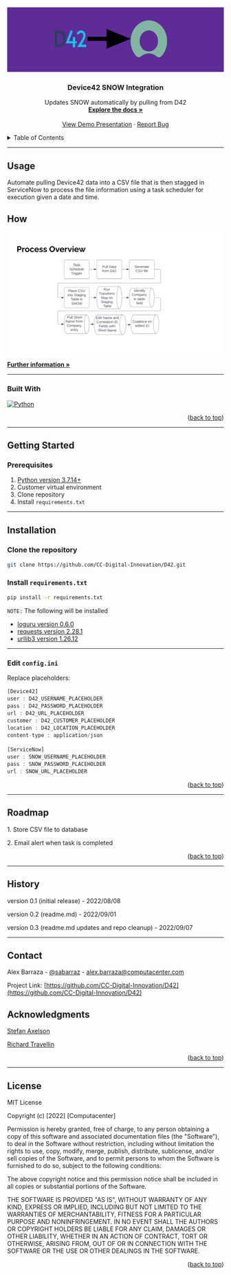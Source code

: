 <!-- Improved compatibility of back to top link: See: https://github.com/othneildrew/Best-README-Template/pull/73 -->
<a name="readme-top"></a>
<!--
*** Thanks for checking out the Best-README-Template. If you have a suggestion
*** that would make this better, please fork the repo and create a pull request
*** or simply open an issue with the tag "enhancement".
*** Don't forget to give the project a star!
*** Thanks again! Now go create something AMAZING! :D
-->



<!-- PROJECT SHIELDS -->
<!--
*** I'm using markdown "reference style" links for readability.
*** Reference links are enclosed in brackets [ ] instead of parentheses ( ).
*** See the bottom of this document for the declaration of the reference variables
*** for contributors-url, forks-url, etc. This is an optional, concise syntax you may use.
*** https://www.markdownguide.org/basic-syntax/#reference-style-links
-->
<!-- Unsure how to link
[![Contributors][contributors-shield]][contributors-url]
[![Forks][forks-shield]][forks-url]
[![Stargazers][stars-shield]][stars-url]
[![Issues][issues-shield]][issues-url]
[![MIT License][license-shield]][license-url]
[![LinkedIn][linkedin-shield]][linkedin-url]


<!-- PROJECT LOGO -->
<br />
<div align="center">
  <a href="https://github.com/CC-Digital-Innovation/D42">
    <img src="images/logo.PNG" alt="Logo" width="800" height="150">
  </a>

<h3 align="center">Device42 SNOW Integration</h3>

  <p align="center">
    Updates SNOW automatically by pulling from D42
    <br />
    <a href="https://github.com/CC-Digital-Innovation/D42"><strong>Explore the docs »</strong></a>
    <br />
    <br />
    <a href="https://github.com/CC-Digital-Innovation/D42/blob/main/Demo%20Presentation.md">View Demo Presentation</a>
    ·
    <a href="https://github.com/CC-Digital-Innovation/D42/issues">Report Bug</a>
  </p>
</div>



<!-- TABLE OF CONTENTS -->
<details>
  <summary>Table of Contents</summary>
  <ol>
    <li>
      <a href="#usage">Usage</a>
      <ul>
        <li><a href="#how">How</a></li>
      </ul>
      <ul>
        <li><a href="#built-with">Built With</a></li>
      </ul>
    </li>
    <li>
      <a href="#getting-started">Getting Started</a>
      <ul>
        <li><a href="#prerequisites">Prerequisites</a></li>
        <li><a href="#installation">Installation</a></li>
      </ul>
    </li>
    <li><a href="#roadmap">Roadmap</a></li>
    <li><a href="#history">History</a></li>
    <li><a href="#contact">Contact</a></li>
    <li><a href="#acknowledgments">Acknowledgments</a>
    <li><a href="#license">License</a></li>
    </li>
  </ol>
</details>

---

<!-- ABOUT THE PROJECT -->
## Usage
Automate pulling Device42 data into a CSV file that is then stagged in ServiceNow to process the file information using a task scheduler for execution given a date and time.

## How
![process-overview](images/ProcessOverview.png)

<a href="https://github.com/CC-Digital-Innovation/D42/blob/main/Demo%20Presentation.md"><strong>Further information »</strong></a>

---

### Built With

[![Python][Python]][Python-url]

<p align="right">(<a href="#readme-top">back to top</a>)</p>


---
<!-- GETTING STARTED -->
## Getting Started

### Prerequisites
1. [Python version 3.7.14+](https://www.python.org/downloads/)
3. Customer virtual environment
3. Clone repository
4. Install `requirements.txt`


---

## Installation
### Clone the repository
   ```sh
   git clone https://github.com/CC-Digital-Innovation/D42.git
  ```

### Install `requirements.txt`
```sh
pip install -r requirements.txt
```
`NOTE:` The following will be installed
* [loguru version 0.6.0](https://pypi.org/project/loguru/)
* [requests version 2.28.1](https://pypi.org/project/requests/2.8.1/)
* [urllib3 version 1.26.12](https://urllib3.readthedocs.io/en/stable/)

---

### Edit `config.ini`
Replace placeholders:
```js
[Device42]
user : D42_USERNAME_PLACEHOLDER
pass : D42_PASSWORD_PLACEHOLDER
url : D42_URL_PLACEHOLDER
customer : D42_CUSTOMER_PLACEHOLDER
location : D42_LOCATION_PLACEHOLDER
content-type : application/json

[ServiceNow]
user : SNOW_USERNAME_PLACEHOLDER
pass : SNOW_PASSWORD_PLACEHOLDER
url : SNOW_URL_PLACEHOLDER
```

<p align="right">(<a href="#readme-top">back to top</a>)</p>

---

<!-- ROADMAP -->
## Roadmap
<p> 1. Store CSV file to database
</p>
<p>
2. Email alert when task is completed
</p>

<p align="right">(<a href="#readme-top">back to top</a>)</p>

---
<!-- HISTORY -->
## History
<p>version 0.1 (initial release) - 2022/08/08</p>
<p>version 0.2 (readme.md) - 2022/09/01</p>
<p>version 0.3 (readme.md updates and repo cleanup) - 2022/09/07</p>

---
<!-- CONTACT -->
## Contact

Alex Barraza - [@sabarraz](https://github.com/sabarraz) - alex.barraza@computacenter.com

Project Link: [https://github.com/CC-Digital-Innovation/D42](https://github.com/CC-Digital-Innovation/D42)


<!-- ACKNOWLEDGMENTS -->
## Acknowledgments
[Stefan Axelson](stefan.axelson@computacenter.com)

[Richard Travellin](richard.travellin@computacenter.com)

<p align="right">(<a href="#readme-top">back to top</a>)</p>

---
<!-- LICENSE -->
## License

MIT License

Copyright (c) [2022] [Computacenter]

Permission is hereby granted, free of charge, to any person obtaining a copy of this software and associated documentation files (the "Software"), to deal in the Software without restriction, including without limitation the rights to use, copy, modify, merge, publish, distribute, sublicense, and/or sell copies of the Software, and to permit persons to whom the Software is furnished to do so, subject to the following conditions:

The above copyright notice and this permission notice shall be included in all copies or substantial portions of the Software.

THE SOFTWARE IS PROVIDED "AS IS", WITHOUT WARRANTY OF ANY KIND, EXPRESS OR IMPLIED, INCLUDING BUT NOT LIMITED TO THE WARRANTIES OF MERCHANTABILITY, FITNESS FOR A PARTICULAR PURPOSE AND NONINFRINGEMENT. IN NO EVENT SHALL THE AUTHORS OR COPYRIGHT HOLDERS BE LIABLE FOR ANY CLAIM, DAMAGES OR OTHER LIABILITY, WHETHER IN AN ACTION OF CONTRACT, TORT OR OTHERWISE, ARISING FROM, OUT OF OR IN CONNECTION WITH THE SOFTWARE OR THE USE OR OTHER DEALINGS IN THE SOFTWARE.

<p align="right">(<a href="#readme-top">back to top</a>)</p>


<!-- MARKDOWN LINKS & IMAGES -->
<!-- https://www.markdownguide.org/basic-syntax/#reference-style-links -->
[contributors-shield]: https://img.shields.io/github/contributors/CC-Digital-Innovation/D42.svg?style=for-the-badge
[contributors-url]: https://github.com/CC-Digital-Innovation/D42/graphs/contributors
[forks-shield]: https://img.shields.io/github/forks/CC-Digital-Innovation/D42.svg?style=for-the-badge
[forks-url]: https://github.com/CC-Digital-Innovation/D42/network/members
[stars-shield]: https://img.shields.io/github/stars/CC-Digital-Innovation/D42.svg?style=for-the-badge
[stars-url]: https://github.com/CC-Digital-Innovation/D42/stargazers
[issues-shield]: https://img.shields.io/github/issues/CC-Digital-Innovation/D42.svg?style=for-the-badge
[issues-url]: https://github.com/CC-Digital-Innovation/D42/issues
[license-shield]: https://img.shields.io/github/license/CC-Digital-Innovation/D42.svg?style=for-the-badge
[license-url]: https://github.com/CC-Digital-Innovation/D42/blob/master/LICENSE.txt
[linkedin-shield]: https://img.shields.io/badge/-LinkedIn-black.svg?style=for-the-badge&logo=linkedin&colorB=555
[linkedin-url]: https://www.linkedin.com/in/alex-barraza-474289192
[product-screenshot]: images/screenshot.png
[Python]: https://img.shields.io/badge/python-000000?style=for-the-badge&logo=python&logoColor=green
[Python-url]: https://www.python.org/
[React.js]: https://img.shields.io/badge/React-20232A?style=for-the-badge&logo=react&logoColor=61DAFB
